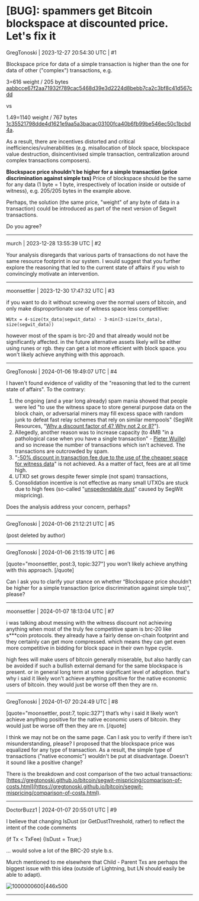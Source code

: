 # [BUG]: spammers get Bitcoin blockspace at discounted price. Let's fix it

GregTonoski | 2023-12-27 20:54:30 UTC | #1

Blockspace price for data of a simple transaction is higher than the one for data of other ("complex") transactions, e.g.
 
3=616 weight / 205 bytes [aabbcce67f2aa71932f789cac5468d39e3d2224d8bebb7ca2c3bf8c41d567cdd](https://mempool.space/tx/aabbcce67f2aa71932f789cac5468d39e3d2224d8bebb7ca2c3bf8c41d567cdd)

vs

1.49=1140 weight / 767 bytes [1c35521798dde4d1621e9aa5a3bacac03100fca40b6fb99be546ec50c1bcbd4a](https://mempool.space/tx/1c35521798dde4d1621e9aa5a3bacac03100fca40b6fb99be546ec50c1bcbd4a).

As a result, there are incentives distorted and critical inefficiencies/vulnerabilities (e.g. misallocation of block space, blockspace value destruction, disincentivised simple transaction, centralization around complex transactions composers).

**Blockspace price shouldn't be higher for a simple transaction (price discrimination against simple txs)**
Price of blockspace should be the same for any data (1 byte = 1 byte, irrespectively of location inside or outside of witness), e.g. 205/205 bytes in the example above. 

Perhaps, the solution (the same price, "weight" of any byte of data in a transaction) could be introduced as part of the next version of Segwit transactions.

Do you agree?

-------------------------

murch | 2023-12-28 13:55:39 UTC | #2

Your analysis disregards that various parts of transactions do not have the same resource footprint in our system. I would suggest that you further explore the reasoning that led to the current state of affairs if you wish to convincingly motivate an intervention.

-------------------------

moonsettler | 2023-12-30 17:47:32 UTC | #3

if you want to do it without screwing over the normal users of bitcoin, and only make disproportionate use of witness space less competitive:

`WUtx = 4·size(tx_data|segwit_data) - 3·min(3·size(tx_data), size(segwit_data))`

however most of the spam is brc-20 and that already would not be significantly affected. in the future alternative assets likely will be either using runes or rgb. they can get a lot more efficient with block space. you won't likely achieve anything with this approach.

-------------------------

GregTonoski | 2024-01-06 19:49:07 UTC | #4

I haven't found evidence of validity of the "reasoning that led to the current state of affairs". To the contrary:
1. the ongoing (and a year long already) spam mania showed that people were led "to use the witness space to store general purpose data on the block chain, or adversarial miners may fill excess space with random junk to defeat fast relay schemes that rely on similar mempools" (SegWit Resources, "[Why a discount factor of 4? Why not 2 or 8?](https://medium.com/segwit-co/why-a-discount-factor-of-4-why-not-2-or-8-bbcebe91721e)").
2. Allegedly, another reason was to increase capacity (to 4MB "in a pathological case when you have a single transaction"  - [Pieter Wuille](https://www.youtube.com/live/NOYNZB5BCHM?feature=shared&t=2105)) and so increase the number of transactions which isn't achieved. The transactions are outcrowded by spam. 
3. "[-50% discount in transaction fee due to the use of the cheaper space for witness data](https://youtu.be/T1fqOEhFP40?feature=shared&t=2577)" is not achieved. As a matter of fact, fees are at all time high.
4. UTXO set grows despite fewer simple (not spam) transactions,
5. Consolidation incentive is not effective as many small UTXOs are stuck due to high fees (so-called "[unspedendable dust](https://bitcoin.stackexchange.com/a/108336/135945)" caused by SegWit mispricing).

Does the analysis address your concern, perhaps?

-------------------------

GregTonoski | 2024-01-06 21:12:21 UTC | #5

(post deleted by author)

-------------------------

GregTonoski | 2024-01-06 21:15:19 UTC | #6

[quote="moonsettler, post:3, topic:327"]
you won’t likely achieve anything with this approach.
[/quote]

Can I ask you to clarify your stance on whether “Blockspace price shouldn’t be higher for a simple transaction (price discrimination against simple txs)”, please?

-------------------------

moonsettler | 2024-01-07 18:13:04 UTC | #7

i was talking about messing with the witness discount not achieving anything when most of the truly fee competitive spam is brc-20 like s***coin protocols. they already have a fairly dense on-chain footprint and they certainly can get more compressed. which means they can get even more competitive in bidding for block space in their own hype cycle.

high fees will make users of bitcoin generally miserable, but also hardly can be avoided if such a bullish external demand for the same blockspace is present. or in general long term at some significant level of adoption. that's why i said it likely won't achieve anything positive for the native economic users of bitcoin. they would just be worse off then they are rn.

-------------------------

GregTonoski | 2024-01-07 20:24:49 UTC | #8

[quote="moonsettler, post:7, topic:327"]
that’s why i said it likely won’t achieve anything positive for the native economic users of bitcoin. they would just be worse off then they are rn.
[/quote]

I think we may not be on the same page. Can I ask you to verify if there isn't misunderstanding, please? I proposed that the blockspace price was equalized for any type of transaction. As a result, the simple type of transactions ("native economic") wouldn't be put at disadvantage. Doesn't it sound like a positive change?

There is the breakdown and cost comparison of the two actual transactions: [https://gregtonoski.github.io/bitcoin/segwit-mispricing/comparison-of-costs.html](https://gregtonoski.github.io/bitcoin/segwit-mispricing/comparison-of-costs.html).

-------------------------

DoctorBuzz1 | 2024-01-07 20:55:01 UTC | #9

I believe that changing IsDust (or GetDustThreshold, rather) to reflect the intent of the code comments 

(if Tx < TxFee) {IsDust = True;}

... would solve a lot of the BRC-20 style b.s.

Murch mentioned to me elsewhere that Child - Parent Txs are perhaps the biggest issue with this idea (outside of Lightning, but LN should easily be able to adapt).


![1000000600|446x500](upload://1fR1n6dTIKkaIX0r2EmD6YOIcSA.png)

-------------------------


